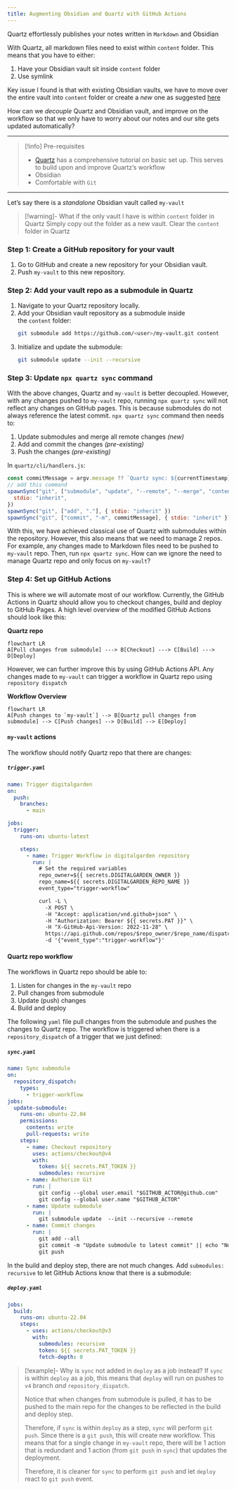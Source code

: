 ```yaml
---
title: Augmenting Obsidian and Quartz with GitHub Actions
---
```


Quartz effortlessly publishes your notes written in `Markdown` and Obsidian

With Quartz, all markdown files need to exist within `content` folder. This means that you have to either:
1. Have your Obsidian vault sit inside `content` folder
2. Use symlink

Key issue I found is that with existing Obsidian vaults, we have to move over the entire vault into `content` folder or create a *new* one as suggested [here](https://notes.nicolevanderhoeven.com/How+to+publish+Obsidian+notes+with+Quartz+on+GitHub+Pages#Step+3.+Create+an+Obsidian+vault)

How can we *decouple* Quartz and Obsidian vault, and improve on the workflow so that we only have to worry about our notes and our site gets updated automatically?

---

>[!info] Pre-requisites
>- [Quartz](https://quartz.jzhao.xyz/) has a comprehensive tutorial on basic set up. This serves to build upon and improve Quartz’s workflow
>- Obsidian
>- Comfortable with `Git`

---

Let’s say there is a *standalone* Obsidian vault called `my-vault`
>[!warning]- What if the only vault I have is within `content` folder in Quartz
>Simply copy out the folder as a new vault. Clear the `content` folder in Quartz

### Step 1: Create a GitHub repository for your vault
1. Go to GitHub and create a new repository for your Obsidian vault.
2. Push `my-vault` to this new repository.

### Step 2: Add your vault repo as a submodule in Quartz
1. Navigate to your Quartz repository locally.
2. Add your Obsidian vault repository as a submodule inside the `content` folder:
	```bash
	git submodule add https://github.com/<user>/my-vault.git content
	```
3. Initialize and update the submodule:
	```bash
	git submodule update --init --recursive
	```

### Step 3: Update `npx quartz sync` command
With the above changes, Quartz and `my-vault` is better decoupled. However, with any changes pushed to `my-vault` repo, running `npx quartz sync` will not reflect any changes on GitHub pages. This is because submodules do not always reference the latest commit. `npx quartz sync` command then needs to:
1. Update submodules and merge all remote changes *(new)*
2. Add and commit the changes *(pre-existing)*
3. Push the changes *(pre-existing)*

In `quartz/cli/handlers.js`:
```js
const commitMessage = argv.message ?? `Quartz sync: ${currentTimestamp}`
// add this command
spawnSync("git", ["submodule", "update", "--remote", "--merge", "content"], {
  stdio: "inherit",
})
spawnSync("git", ["add", "."], { stdio: "inherit" })
spawnSync("git", ["commit", "-m", commitMessage], { stdio: "inherit" })
```

With this, we have achieved classical use of Quartz with submodules within the repository. However, this also means that we need to manage 2 repos. For example, any changes made to Markdown files need to be pushed to `my-vault` repo. Then, run `npx quartz sync`. How can we ignore the need to manage Quartz repo and only focus on `my-vault`?

### Step 4: Set up GitHub Actions

This is where we will automate most of our workflow. Currently, the GitHub Actions in Quartz should allow you to checkout changes, build and deploy to GitHub Pages. A high level overview of the modified GitHub Actions should look like this:

**Quartz repo**
```mermaid
flowchart LR
A[Pull changes from submodule] ---> B[Checkout] ---> C[Build] ---> D[Deploy]
```

However, we can further improve this by using GitHub Actions API. Any changes made to `my-vault` can trigger a workflow in Quartz repo using `repository dispatch`

**Workflow Overview**
```mermaid
flowchart LR
A[Push changes to `my-vault`] --> B[Quartz pull changes from submodule] --> C[Push changes] --> D[Build] --> E[Deploy]
```

#### `my-vault` actions
The workflow should notify Quartz repo that there are changes:
##### `trigger.yaml`
```yaml
name: Trigger digitalgarden
on:
  push:
    branches:
      - main

jobs:
  trigger:
    runs-on: ubuntu-latest

    steps:
      - name: Trigger Workflow in digitalgarden repository
        run: |
          # Set the required variables
          repo_owner=${{ secrets.DIGITALGARDEN_OWNER }}
          repo_name=${{ secrets.DIGITALGARDEN_REPO_NAME }}
          event_type="trigger-workflow"

          curl -L \
            -X POST \
            -H "Accept: application/vnd.github+json" \
            -H "Authorization: Bearer ${{ secrets.PAT }}" \
            -H "X-GitHub-Api-Version: 2022-11-28" \
            https://api.github.com/repos/$repo_owner/$repo_name/dispatches \
            -d '{"event_type":"trigger-workflow"}'

```

#### Quartz repo workflow

The workflows in Quartz repo should be able to:
1. Listen for changes in the `my-vault` repo
2. Pull changes from submodule
3. Update (push) changes
4. Build and deploy

The following `yaml` file pull changes from the submodule and pushes the changes to Quartz repo. The workflow is triggered when there is a `repository_dispatch` of a trigger that we just defined:

##### `sync.yaml`
```yaml
name: Sync submodule
on:
  repository_dispatch:
    types:
      - trigger-workflow
jobs:
  update-submodule:
    runs-on: ubuntu-22.04
    permissions:
      contents: write
      pull-requests: write
    steps:
      - name: Checkout repository
        uses: actions/checkout@v4
        with:
          token: ${{ secrets.PAT_TOKEN }}
          submodules: recursive
      - name: Authorize Git
        run: |
          git config --global user.email "$GITHUB_ACTOR@github.com"
          git config --global user.name "$GITHUB_ACTOR"
      - name: Update submodule
        run: |
          git submodule update  --init --recursive --remote
      - name: Commit changes
        run: |
          git add --all
          git commit -m "Update submodule to latest commit" || echo "No changes to commit"
          git push
```

In the build and deploy step, there are not much changes. Add `submodules: recursive` to let GitHub Actions know that there is a submodule:

##### `deploy.yaml`
```yaml
jobs:
  build:
    runs-on: ubuntu-22.04
    steps:
      - uses: actions/checkout@v3
        with:
          submodules: recursive
          token: ${{ secrets.PAT_TOKEN }}
          fetch-depth: 0
```

>[!example]- Why is `sync` not added in `deploy` as a job instead?
>If `sync` is within `deploy` as a job, this means that `deploy` will run on pushes to `v4` branch *and* `repository_dispatch`.
>
> Notice that when changes from submodule is pulled, it has to be pushed to the main repo for the changes to be reflected in the build and deploy step.
> 
> Therefore, if `sync` is within `deploy` as a step, `sync` will perform `git push`. Since there is a `git push`, this will create new workflow. This means that for a single change in `my-vault` repo, there will be 1 action that is redundant and 1 action (from `git push` in `sync`) that updates the deployment.
> 
> Therefore, it is cleaner for `sync` to perform `git push` and let `deploy` react to `git push` event.